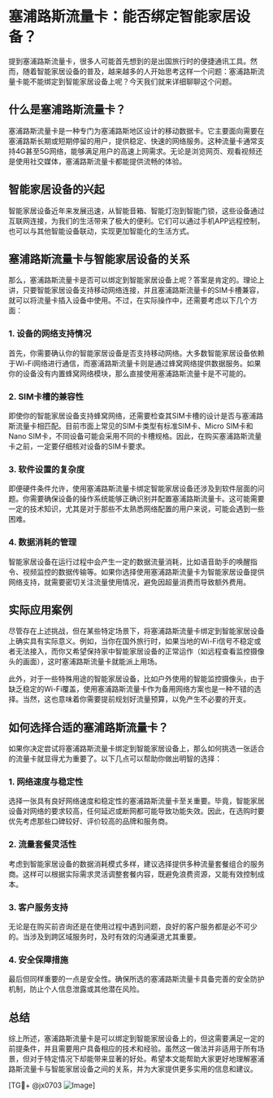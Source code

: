 # 塞浦路斯流量卡：能否绑定智能家居设备？

提到塞浦路斯流量卡，很多人可能首先想到的是出国旅行时的便捷通讯工具。然而，随着智能家居设备的普及，越来越多的人开始思考这样一个问题：塞浦路斯流量卡能不能绑定到智能家居设备上呢？今天我们就来详细聊聊这个问题。

## 什么是塞浦路斯流量卡？

塞浦路斯流量卡是一种专门为塞浦路斯地区设计的移动数据卡。它主要面向需要在塞浦路斯长期或短期停留的用户，提供稳定、快速的网络服务。这种流量卡通常支持4G甚至5G网络，能够满足用户的高速上网需求。无论是浏览网页、观看视频还是使用社交媒体，塞浦路斯流量卡都能提供流畅的体验。

## 智能家居设备的兴起

智能家居设备近年来发展迅速，从智能音箱、智能灯泡到智能门锁，这些设备通过互联网连接，为我们的生活带来了极大的便利。它们可以通过手机APP远程控制，也可以与其他智能设备联动，实现更加智能化的生活方式。

## 塞浦路斯流量卡与智能家居设备的关系

那么，塞浦路斯流量卡是否可以绑定到智能家居设备上呢？答案是肯定的。理论上讲，只要智能家居设备支持移动网络连接，并且塞浦路斯流量卡的SIM卡槽兼容，就可以将流量卡插入设备中使用。不过，在实际操作中，还需要考虑以下几个方面：

### 1. 设备的网络支持情况

首先，你需要确认你的智能家居设备是否支持移动网络。大多数智能家居设备依赖于Wi-Fi网络进行通信，而塞浦路斯流量卡则是通过蜂窝网络提供数据服务。如果你的设备没有内置蜂窝网络模块，那么直接使用塞浦路斯流量卡是不可能的。

### 2. SIM卡槽的兼容性

即使你的智能家居设备支持蜂窝网络，还需要检查其SIM卡槽的设计是否与塞浦路斯流量卡相匹配。目前市面上常见的SIM卡类型有标准SIM卡、Micro SIM卡和Nano SIM卡，不同设备可能会采用不同的卡槽规格。因此，在购买塞浦路斯流量卡之前，一定要仔细核对设备的SIM卡要求。

### 3. 软件设置的复杂度

即便硬件条件允许，使用塞浦路斯流量卡绑定智能家居设备还涉及到软件层面的问题。你需要确保设备的操作系统能够正确识别并配置塞浦路斯流量卡。这可能需要一定的技术知识，尤其是对于那些不太熟悉网络配置的用户来说，可能会遇到一些困难。

### 4. 数据消耗的管理

智能家居设备在运行过程中会产生一定的数据流量消耗，比如语音助手的唤醒指令、视频监控的数据传输等。如果你选择使用塞浦路斯流量卡为智能家居设备提供网络支持，就需要密切关注流量使用情况，避免因超量消费而导致额外费用。

## 实际应用案例

尽管存在上述挑战，但在某些特定场景下，将塞浦路斯流量卡绑定到智能家居设备上确实具有实际意义。例如，当你在国外旅行时，如果当地的Wi-Fi信号不稳定或者无法接入，而你又希望保持家中智能家居设备的正常运作（如远程查看监控摄像头的画面），这时塞浦路斯流量卡就能派上用场。

此外，对于一些特殊用途的智能家居设备，比如户外使用的智能监控摄像头，由于缺乏稳定的Wi-Fi覆盖，使用塞浦路斯流量卡作为备用网络方案也是一种不错的选择。当然，这也意味着你需要提前规划好流量预算，以免产生不必要的开支。

## 如何选择合适的塞浦路斯流量卡？

如果你决定尝试将塞浦路斯流量卡绑定到智能家居设备上，那么如何挑选一张适合的流量卡就显得尤为重要了。以下几点可以帮助你做出明智的选择：

### 1. 网络速度与稳定性

选择一张具有良好网络速度和稳定性的塞浦路斯流量卡至关重要。毕竟，智能家居设备对网络的要求较高，任何延迟或断网都可能导致功能失效。因此，在选购时要优先考虑那些口碑较好、评价较高的品牌和服务商。

### 2. 流量套餐灵活性

考虑到智能家居设备的数据消耗模式多样，建议选择提供多种流量套餐组合的服务商。这样可以根据实际需求灵活调整套餐内容，既避免浪费资源，又能有效控制成本。

### 3. 客户服务支持

无论是在购买前咨询还是在使用过程中遇到问题，良好的客户服务都是必不可少的。当涉及到跨区域服务时，及时有效的沟通渠道尤其重要。

### 4. 安全保障措施

最后但同样重要的一点是安全性。确保所选的塞浦路斯流量卡具备完善的安全防护机制，防止个人信息泄露或其他潜在风险。

## 总结

综上所述，塞浦路斯流量卡是可以绑定到智能家居设备上的，但这需要满足一定的前提条件，并且需要用户具备相应的技术和经验。虽然这一做法并非适用于所有场景，但对于特定情况下却能带来显著的好处。希望本文能帮助大家更好地理解塞浦路斯流量卡与智能家居设备之间的关系，并为大家提供更多实用的信息和建议。

[TG💪+ @jx0703 ![Image](https://github.com/user-attachments/assets/dbca1d08-cadb-493c-b0ec-ad6f7a83f270)]